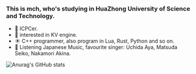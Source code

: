 ### This is mch, who's studying in HuaZhong University of Science and Technology.

- :blue_heart: ICPCer.
- :purple_heart: interested in KV engine.
- :sunny: C++ programmer, also program in Lua, Rust, Python and so on.
- :yellow_heart: Listening Japanese Music, favourite singer: Uchida Aya, Matsuda Seiko, Nakamori Akina. 

![Anurag's GitHub stats](https://github-readme-stats.vercel.app/api?username=sohardforaname&show_icons=true&theme=synthwave)
